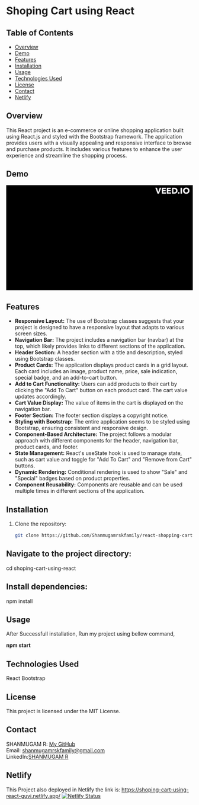 <h1><b>Shoping Cart using React</b></h1>

## Table of Contents

- [Overview](#overview)
- [Demo](#demo)
- [Features](#features)
- [Installation](#installation)
- [Usage](#usage)
- [Technologies Used](#technologies-used)
- [License](#license)
- [Contact](#contact)
- [Netlify](#Netlify)

## Overview

<p>
This React project is an e-commerce or online shopping application built using React.js and styled with the Bootstrap framework. The application provides users with a visually appealing and responsive interface to browse and purchase products. It includes various features to enhance the user experience and streamline the shopping process.</p>

## Demo

<img src="./shoping-cart-using-react/src/assets/shoping_cart.gif">

## Features

<ul>
<li><b>Responsive Layout:</b> The use of Bootstrap classes suggests that your project is designed to have a responsive layout that adapts to various screen sizes.</li>

<li><b>Navigation Bar:</b> The project includes a navigation bar (navbar) at the top, which likely provides links to different sections of the application.</li>

<li><b>Header Section:</b> A header section with a title and description, styled using Bootstrap classes.</li>

<li><b>Product Cards:</b> The application displays product cards in a grid layout. Each card includes an image, product name, price, sale indication, special badge, and an add-to-cart button.</li>

<li><b>Add to Cart Functionality:</b> Users can add products to their cart by clicking the "Add To Cart" button on each product card. The cart value updates accordingly.</li>

<li><b>Cart Value Display:</b> The value of items in the cart is displayed on the navigation bar.</li>

<li><b>Footer Section:</b> The footer section displays a copyright notice.</li>

<li><b>Styling with Bootstrap:</b> The entire application seems to be styled using Bootstrap, ensuring consistent and responsive design.</li>

<li><b>Component-Based Architecture:</b> The project follows a modular approach with different components for the header, navigation bar, product cards, and footer.</li>

<li><b>State Management:</b> React's useState hook is used to manage state, such as cart value and toggle for "Add To Cart" and "Remove from Cart" buttons.</li>

<li><b>Dynamic Rendering:</b> Conditional rendering is used to show "Sale" and "Special" badges based on product properties.</li>

<li><b>Component Reusability:</b> Components are reusable and can be used multiple times in different sections of the application.</li>
</ul>

## Installation

1. Clone the repository:
   ```sh
   git clone https://github.com/Shanmugamrskfamily/react-shopping-cart.git
   ```

## Navigate to the project directory:

cd shoping-cart-using-react

## Install dependencies:

npm install

## Usage

<p>After Successfull installation, Run my project using bellow command,
</p>

<b>npm start</b>

## Technologies Used

React
Bootstrap

## License

This project is licensed under the MIT License.

## Contact

SHANMUGAM R: <a href="https://github.com/Shanmugamrskfamily">My GitHub</a><br>
Email: shanmugamrskfamily@gmail.com<br>
LinkedIn:<a href="https://www.linkedin.com/in/shanmugamrskfamily/">SHANMUGAM R</a><br>

## Netlify

This Project also deployed in Netlify the link is:
https://shoping-cart-using-react-guvi.netlify.app/ [![Netlify Status](https://api.netlify.com/api/v1/badges/efb048c8-a99b-4b63-a144-90472557c462/deploy-status)](https://app.netlify.com/sites/shoping-cart-using-react-guvi/deploys)
